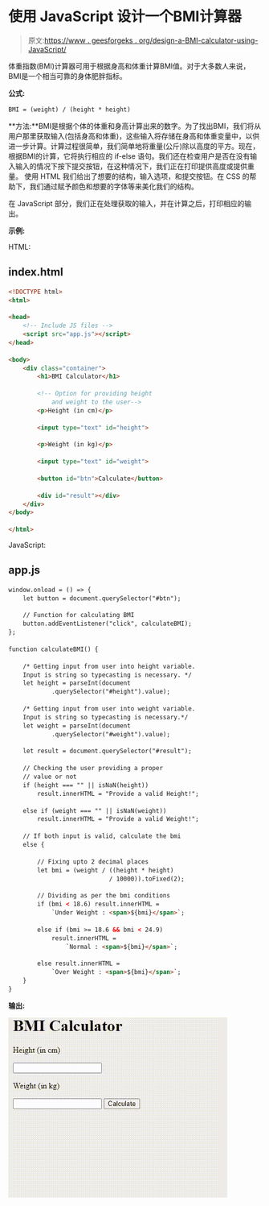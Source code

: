 # 使用 JavaScript 设计一个BMI计算器

> 原文:[https://www . geesforgeks . org/design-a-BMI-calculator-using-JavaScript/](https://www.geeksforgeeks.org/design-a-bmi-calculator-using-javascript/)

体重指数(BMI)计算器可用于根据身高和体重计算BMI值。对于大多数人来说，BMI是一个相当可靠的身体肥胖指标。

**公式:**

```html
BMI = (weight) / (height * height)
```

**方法:**BMI是根据个体的体重和身高计算出来的数字。为了找出BMI，我们将从用户那里获取输入(包括身高和体重)，这些输入将存储在身高和体重变量中，以供进一步计算。计算过程很简单，我们简单地将重量(公斤)除以高度的平方。现在，根据BMI的计算，它将执行相应的 if-else 语句。我们还在检查用户是否在没有输入输入的情况下按下提交按钮，在这种情况下，我们正在打印提供高度或提供重量。
使用 HTML 我们给出了想要的结构，输入选项，和提交按钮。在 CSS 的帮助下，我们通过赋予颜色和想要的字体等来美化我们的结构。

在 JavaScript 部分，我们正在处理获取的输入，并在计算之后，打印相应的输出。

**示例:**

HTML:

## index.html

```html
<!DOCTYPE html>
<html>

<head>
    <!-- Include JS files -->
    <script src="app.js"></script>
</head>

<body>
    <div class="container">
        <h1>BMI Calculator</h1>

        <!-- Option for providing height 
            and weight to the user-->
        <p>Height (in cm)</p>

        <input type="text" id="height">

        <p>Weight (in kg)</p>

        <input type="text" id="weight">

        <button id="btn">Calculate</button>

        <div id="result"></div>
    </div>
</body>

</html>
```

JavaScript:

## app.js

```html
window.onload = () => {
    let button = document.querySelector("#btn");

    // Function for calculating BMI
    button.addEventListener("click", calculateBMI);
};

function calculateBMI() {

    /* Getting input from user into height variable.
    Input is string so typecasting is necessary. */
    let height = parseInt(document
            .querySelector("#height").value);

    /* Getting input from user into weight variable. 
    Input is string so typecasting is necessary.*/
    let weight = parseInt(document
            .querySelector("#weight").value);

    let result = document.querySelector("#result");

    // Checking the user providing a proper
    // value or not
    if (height === "" || isNaN(height)) 
        result.innerHTML = "Provide a valid Height!";

    else if (weight === "" || isNaN(weight)) 
        result.innerHTML = "Provide a valid Weight!";

    // If both input is valid, calculate the bmi
    else {

        // Fixing upto 2 decimal places
        let bmi = (weight / ((height * height) 
                            / 10000)).toFixed(2);

        // Dividing as per the bmi conditions
        if (bmi < 18.6) result.innerHTML =
            `Under Weight : <span>${bmi}</span>`;

        else if (bmi >= 18.6 && bmi < 24.9) 
            result.innerHTML = 
                `Normal : <span>${bmi}</span>`;

        else result.innerHTML =
            `Over Weight : <span>${bmi}</span>`;
    }
}
```

**输出:**

![](img/447e1a7b285536d0bb59c75d6a28b84d.png)